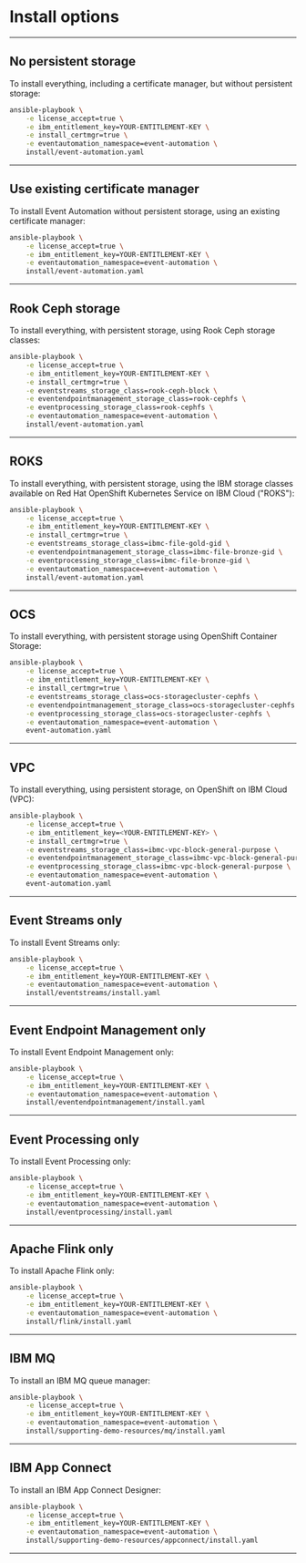 # Install options


---
## No persistent storage
To install everything, including a certificate manager, but without persistent storage:
```sh
ansible-playbook \
    -e license_accept=true \
    -e ibm_entitlement_key=YOUR-ENTITLEMENT-KEY \
    -e install_certmgr=true \
    -e eventautomation_namespace=event-automation \
    install/event-automation.yaml
```
---
## Use existing certificate manager
To install Event Automation without persistent storage, using an existing certificate manager:
```sh
ansible-playbook \
    -e license_accept=true \
    -e ibm_entitlement_key=YOUR-ENTITLEMENT-KEY \
    -e eventautomation_namespace=event-automation \
    install/event-automation.yaml
```
---
## Rook Ceph storage
To install everything, with persistent storage, using Rook Ceph storage classes:
```sh
ansible-playbook \
    -e license_accept=true \
    -e ibm_entitlement_key=YOUR-ENTITLEMENT-KEY \
    -e install_certmgr=true \
    -e eventstreams_storage_class=rook-ceph-block \
    -e eventendpointmanagement_storage_class=rook-cephfs \
    -e eventprocessing_storage_class=rook-cephfs \
    -e eventautomation_namespace=event-automation \
    install/event-automation.yaml
```
---
## ROKS
To install everything, with persistent storage, using the IBM storage classes available on Red Hat OpenShift Kubernetes Service on IBM Cloud ("ROKS"):
```sh
ansible-playbook \
    -e license_accept=true \
    -e ibm_entitlement_key=YOUR-ENTITLEMENT-KEY \
    -e install_certmgr=true \
    -e eventstreams_storage_class=ibmc-file-gold-gid \
    -e eventendpointmanagement_storage_class=ibmc-file-bronze-gid \
    -e eventprocessing_storage_class=ibmc-file-bronze-gid \
    -e eventautomation_namespace=event-automation \
    install/event-automation.yaml
```
---
## OCS
To install everything, with persistent storage using OpenShift Container Storage:
```sh
ansible-playbook \
    -e license_accept=true \
    -e ibm_entitlement_key=YOUR-ENTITLEMENT-KEY \
    -e install_certmgr=true \
    -e eventstreams_storage_class=ocs-storagecluster-cephfs \
    -e eventendpointmanagement_storage_class=ocs-storagecluster-cephfs \
    -e eventprocessing_storage_class=ocs-storagecluster-cephfs \
    -e eventautomation_namespace=event-automation \
    event-automation.yaml
```
---
## VPC
To install everything, using persistent storage, on OpenShift on IBM Cloud (VPC):
```sh
ansible-playbook \
    -e license_accept=true \
    -e ibm_entitlement_key=<YOUR-ENTITLEMENT-KEY> \
    -e install_certmgr=true \
    -e eventstreams_storage_class=ibmc-vpc-block-general-purpose \
    -e eventendpointmanagement_storage_class=ibmc-vpc-block-general-purpose \
    -e eventprocessing_storage_class=ibmc-vpc-block-general-purpose \
    -e eventautomation_namespace=event-automation \
    event-automation.yaml
```
---
## Event Streams only
To install Event Streams only:
```sh
ansible-playbook \
    -e license_accept=true \
    -e ibm_entitlement_key=YOUR-ENTITLEMENT-KEY \
    -e eventautomation_namespace=event-automation \
    install/eventstreams/install.yaml
```
---
## Event Endpoint Management only
To install Event Endpoint Management only:
```sh
ansible-playbook \
    -e license_accept=true \
    -e ibm_entitlement_key=YOUR-ENTITLEMENT-KEY \
    -e eventautomation_namespace=event-automation \
    install/eventendpointmanagement/install.yaml
```
---
## Event Processing only
To install Event Processing only:
```sh
ansible-playbook \
    -e license_accept=true \
    -e ibm_entitlement_key=YOUR-ENTITLEMENT-KEY \
    -e eventautomation_namespace=event-automation \
    install/eventprocessing/install.yaml
```
---
## Apache Flink only
To install Apache Flink only:
```sh
ansible-playbook \
    -e license_accept=true \
    -e ibm_entitlement_key=YOUR-ENTITLEMENT-KEY \
    -e eventautomation_namespace=event-automation \
    install/flink/install.yaml
```
---
## IBM MQ
To install an IBM MQ queue manager:
```sh
ansible-playbook \
    -e license_accept=true \
    -e ibm_entitlement_key=YOUR-ENTITLEMENT-KEY \
    -e eventautomation_namespace=event-automation \
    install/supporting-demo-resources/mq/install.yaml
```
---
## IBM App Connect
To install an IBM App Connect Designer:
```sh
ansible-playbook \
    -e license_accept=true \
    -e ibm_entitlement_key=YOUR-ENTITLEMENT-KEY \
    -e eventautomation_namespace=event-automation \
    install/supporting-demo-resources/appconnect/install.yaml
```
---

